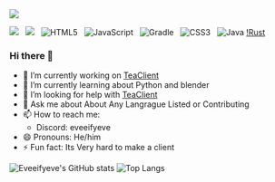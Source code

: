 <img src='https://raw.githubusercontent.com/eveeifyeve/eveeify/main/minecraft.png'/>

![](https://komarev.com/ghpvc/?username=eveeifyeve&label=Profile%20Views&color=04aed9&style=for-the-badge) &nbsp;
![](https://img.shields.io/github/followers/eveeifyeve?label=Followers&color=04aed9&style=for-the-badge) &nbsp;
![HTML5](https://img.shields.io/badge/html5-%23E34F26.svg?style=for-the-badge&logo=html5&logoColor=white) &nbsp;
![JavaScript](https://img.shields.io/badge/javascript-%23323330.svg?style=for-the-badge&logo=javascript&logoColor=%23F7DF1E) &nbsp;
![Gradle](https://img.shields.io/badge/Gradle-02303A.svg?style=for-the-badge&logo=Gradle&logoColor=white) &nbsp;
![CSS3](https://img.shields.io/badge/css3-%231572B6.svg?style=for-the-badge&logo=css3&logoColor=white) &nbsp;
![Java](https://img.shields.io/badge/java-%23ED8B00.svg?style=for-the-badge&logo=openjdk&logoColor=white)
[!Rust](https://img.shields.io/badge/rust-%23000000.svg?style=for-the-badge&logo=rust&logoColor=white)

### Hi there 👋
- 🔭 I’m currently working on [ TeaClient ]("https://www.github.com/TeaclientMinecraft")
- 🌱 I’m currently learning about Python and blender
- 🤔 I’m looking for help with [ TeaClient ]("https://www.discord.gg/teaclient")
- 💬 Ask me about About Any Langrague Listed or Contributing
- 📫 How to reach me: 
  - Discord: eveeifyeve
- 😄 Pronouns: He/him
- ⚡ Fun fact: Its Very hard to make a client

![Eveeifyeve's GitHub stats](https://github-stats-eight-bay.vercel.app/api?username=eveeifyeve&show_icons=true&theme=onedark&text_color=AFAFAF&title_color=FFFFFF&icon_color=35CF5C)
![Top Langs](https://github-stats-eight-bay.vercel.app/api/top-langs/?username=eveeifyeve&show_icons=true&theme=onedark&text_color=AFAFAF&title_color=FFFFFF&icon_color=35CF5C&layout=compact)
